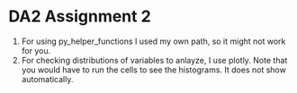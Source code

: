 # DA2 Assignment 2
1. For using py_helper_functions I used my own path, so it might not work for you.
2. For checking distributions of variables to anlayze, I use plotly. Note that you would have to run the cells to see the histograms. It does not show automatically. 
